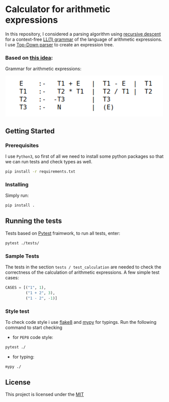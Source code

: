 # Calculator for arithmetic expressions

In this repository, I considered a parsing algorithm using [recursive descent](https://en.wikipedia.org/wiki/Recursive_descent_parser) for a context-free [LL(1) grammar](https://en.wikipedia.org/wiki/LL_grammar#Simple_deterministic_languages) of the language of arithmetic expressions. I use [Top-Down parser](https://www.tutorialspoint.com/compiler_design/compiler_design_top_down_parser.htm) to create an expression tree.

### Based on [this idea](http://synset.com/logic/ru/intro/01_parser.html):

Grammar for arithmetic expressions:

![demo image](resources/grammar.png)


## Getting Started

### Prerequisites

I use `Python3`, so first of all we need to install some python packages so that we can run tests and check types as well.

```bash
pip install -r requirements.txt
```

### Installing

Simply run:
```bash
pip install .
```

## Running the tests
Tests based on [Pytest](https://github.com/pytest-dev/pytest) fraimwork, to run all tests, enter:

```bash
pytest ./tests/
```

### Sample Tests

The tests in the section `tests / test_calculation` are needed to check the correctness of the calculation of arithmetic expressions. A few simple test cases:
```python
CASES = [("1", 1),
         ("1 + 2", 3),
         ("1 - 2", -1)]
```

### Style test

To check code style i use [flake8](https://gitlab.com/pycqa/flake8) and [mypy](https://github.com/python/mypy) for typings. Run the following command to start checking

* for `PEP8` code style:
```bash
pytest ./
```

* for typing:
```bash
mypy ./
```

## License

This project is licensed under the [MIT](LICENSE.md)

